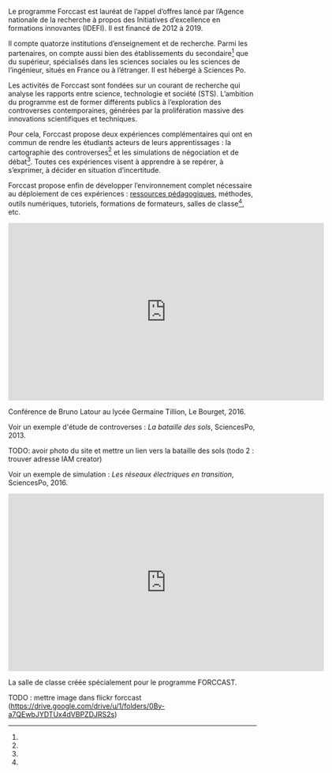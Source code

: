 Le programme Forccast est lauréat de l’appel d’offres lancé par l’Agence nationale de la recherche à propos des Initiatives d’excellence en formations innovantes (IDEFI). Il est financé de 2012 à 2019.

Il compte quatorze institutions d’enseignement et de recherche. Parmi les partenaires, on compte aussi bien des établissements du secondaire[^conf-latour] que du supérieur, spécialisés dans les sciences sociales ou les sciences de l’ingénieur, situés en France ou à l’étranger. Il est hébergé à Sciences Po.

Les activités de Forccast sont fondées sur un courant de recherche qui analyse les rapports entre science, technologie et société (STS). L’ambition du programme est de former différents publics à l’exploration des controverses contemporaines, générées par la prolifération massive des innovations scientifiques et techniques.

Pour cela, Forccast propose deux expériences complémentaires qui ont en commun de rendre les étudiants acteurs de leurs apprentissages : la cartographie des controverses[^lien-etude] et les simulations de négociation et de débat[^lien-simulation]. Toutes ces expériences visent à apprendre à se repérer, à s’exprimer, à décider en situation d’incertitude.

Forccast propose enfin de développer l’environnement complet nécessaire au déploiement de ces expériences : [ressources pédagogiques](/fr/resources), méthodes, outils numériques, tutoriels, formations de formateurs, salles de classe[^image-salle], etc.

[^conf-latour]:

<iframe src="https://player.vimeo.com/video/154046912?color=ffffff&byline=0&portrait=0" width="640" height="360" frameborder="0" webkitallowfullscreen mozallowfullscreen allowfullscreen></iframe>

Conférence de Bruno Latour au lycée Germaine Tillion, Le Bourget, 2016.

[^lien-etude]:

Voir un exemple d'étude de controverses : *La bataille des sols*, SciencesPo, 2013.

TODO: avoir photo du site et mettre un lien vers la bataille des sols (todo 2 : trouver adresse IAM creator)

[^lien-simulation]:

Voir un exemple de simulation : *Les réseaux électriques en transition*, SciencesPo, 2016.

<iframe src="https://player.vimeo.com/video/207531778" width="640" height="360" frameborder="0" webkitallowfullscreen mozallowfullscreen allowfullscreen></iframe>
    
[^image-salle]: 

La salle de classe créée spécialement pour le programme FORCCAST.

TODO : mettre image dans flickr forccast (https://drive.google.com/drive/u/1/folders/0By-a7QEwbJYDTUx4dVBPZDJRS2s)